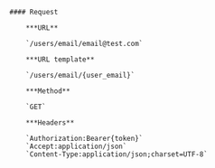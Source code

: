     #### Request

        ***URL**

        `/users/email/email@test.com`

        ***URL template**

        `/users/email/{user_email}`

        ***Method**

        `GET`

        ***Headers**

        `Authorization:Bearer{token}`
        `Accept:application/json`
        `Content-Type:application/json;charset=UTF-8`
